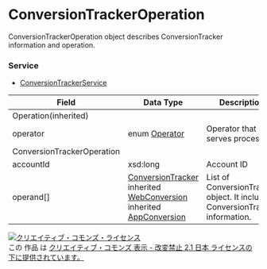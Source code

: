 # ConversionTrackerOperation
ConversionTrackerOperation object describes ConversionTracker information and operation.
### Service
+ [ConversionTrackerService](../services/ConversionTrackerService.md)

| Field | Data Type | Description | restriction | 
|---|---|---|---|
| Operation(inherited)||||
| operator| enum <a href="./Operator.md">Operator</a>| Operator that serves processes| Req |
| ConversionTrackerOperation||||
| accountId| xsd:long| Account ID| Req |
| operand[]| <a href="./ConversionTracker.md">ConversionTracker</a><br>inherited <a href="./WebConversion.md">WebConversion</a><br>inherited <a href="./AppConversion.md">AppConversion</a>| List of ConversionTracker object. It includes ConversionTracker information.| Req |
<a rel="license" href="http://creativecommons.org/licenses/by-nd/2.1/jp/"><img alt="クリエイティブ・コモンズ・ライセンス" style="border-width:0" src="https://i.creativecommons.org/l/by-nd/2.1/jp/88x31.png" /></a><br />この 作品 は <a rel="license" href="http://creativecommons.org/licenses/by-nd/2.1/jp/">クリエイティブ・コモンズ 表示 - 改変禁止 2.1 日本 ライセンスの下に提供されています。</a>
